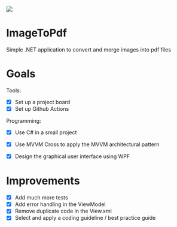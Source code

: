 ![](https://github.com/AxelDelsol/ImageToPdf/workflows/.NET%20Core/badge.svg)

# ImageToPdf
Simple .NET application to convert and merge images into pdf files

# Goals

Tools:
- [x] Set up a project board
- [x] Set up Github Actions

Programming:
- [x] Use C# in a small project
- [x] Use MVVM Cross to apply the MVVM architectural pattern
- [x] Design the graphical user interface using WPF


#  Improvements

- [x] Add much more tests
- [x] Add error handling in the ViewModel
- [x] Remove duplicate code in the View.xml
- [x] Select and apply a coding guideline / best practice guide

